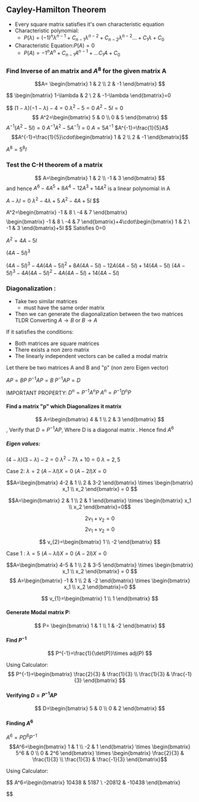 ## Cayley-Hamilton Theorem

- Every square matrix satisfies it's own characteristic equation
- Characteristic polynomial:
	- $P(\lambda)=(-1)^n\lambda^{n-1}+C_{n-1}\lambda^{n-2}+C_{n-2}\lambda^{n-2}\dots +C_{1}\lambda+C_{0}$
- Characteristic Equation:$P(A)=0$
	- $P(A)=-1^nA^n+C_{n-1}A^{n-1}+\dots C_{1}A+C_{0}$



### Find Inverse of an matrix and $A^8$ for the given matrix A

$$A=
\begin{bmatrix}
1 & 2 \\
2 & -1
\end{bmatrix}
$$

$$
\begin{bmatrix}
1-\lambda & 2 \\
2 & -1-\lambda
\end{bmatrix}=0

$$
$(1-\lambda)(-1-\lambda)-4=0$
$\lambda^2-5=0$
$A^2-5I=0$
$$
A^2=\begin{bmatrix}
5 & 0 \\
0 & 5
\end{bmatrix}
$$
$A^{-1}(A^2-5I)=0$
$A^{-1}A^2-5A^{-1}I=0$
$A=5A^{-1}$
$A^{-1}=\frac{1}{5}A$
$$A^{-1}=\frac{1}{5}\cdot\begin{bmatrix}
1 & 2 \\
2 & -1
\end{bmatrix}$$

$A^8=5^8I$


### Test the C-H theorem of a matrix
$$
A=\begin{bmatrix}
1 & 2 \\
-1 & 3
\end{bmatrix}
$$
and hence  $A^6-4A^5+8A^4-12A^3+14A^2$ is a linear polynomial in A

$A-\lambda I=0$
$\lambda^2-4\lambda+5$
$A^2-4A+5I$
$$

A^2=\begin{bmatrix}
-1 & 8 \\
-4 & 7
\end{bmatrix}
$$
$$
\begin{bmatrix}
-1 & 8 \\
-4 & 7
\end{bmatrix}+4\cdot\begin{bmatrix}
1 & 2 \\
-1 & 3
\end{bmatrix}+5I
$$
Satisfies 0=0


$A^2=4A-5I$

$(4A-5I)^3$

$(4A-5I)^3-4A(4A-5I)^2+8A(4A-5I)-12A(4A-5I)+14(4A-5I)$
$(4A−5I)^3−4A(4A−5I)^2−4A(4A−5I)+14(4A−5I)$


### Diagonalization :

- Take two similar matrices
	- must have the same order matrix
- Then we can generate the diagonalization between the two matrices
TLDR Converting $A\to B$ or $B\to A$


If it satisfies the conditions:
- Both matrices are square matrices
- There exists a non zero matrix
- The linearly independent vectors can be called a modal matrix

Let there be two matrices A and B and "p" (non zero Eigen vector)

$AP = BP$
$P^{-1}AP=B$
$P^{-1}AP=D$

IMPORTANT PROPERTY:
$D^n=P^{-1}A^nP$
$A^n=P^{-1}D^nP$


#### Find a matrix "p" which Diagonalizes it matrix
$$
A=\begin{bmatrix}
4 & 1 \\
2 & 3
\end{bmatrix}
$$, Verify that $D=P^{-1}AP$, Where D is a diagonal matrix . Hence find $A^6$


##### Eigen values:
$(4-\lambda)(3-\lambda)-2=0$
$\lambda^2-7\lambda+10=0$
$\lambda={2,5}$

Case 2: $\lambda=2$
$(A-\lambda I)X=0$
$(A-2I)X=0$

$$A=\begin{bmatrix}
4-2 & 1 \\
2 & 3-2
\end{bmatrix}
\times \begin{bmatrix}
x_1 \\
x_2
\end{bmatrix} = 0
$$

$$A=\begin{bmatrix}
2 & 1 \\
2 & 1
\end{bmatrix} \times \begin{bmatrix}
x_1 \\
x_2
\end{bmatrix}=0$$


$$
2v_{1}+v_{2}=0
$$
$$
2v_{1}+v_{2}=0
$$

$$
v_{2}=\begin{bmatrix}
1 \\
-2
\end{bmatrix}
$$

Case 1 : $\lambda=5$
$(A-\lambda I)X=0$
$(A-2I)X=0$

$$A=\begin{bmatrix}
4-5 & 1 \\
2 & 3-5
\end{bmatrix}
\times \begin{bmatrix}
x_1 \\
x_2
\end{bmatrix} = 0
$$
$$
A=\begin{bmatrix}
-1 & 1 \\
2 & -2
\end{bmatrix} \times \begin{bmatrix}
x_1 \\
x_2
\end{bmatrix}=0
$$

$$
v_{1}=\begin{bmatrix}
1 \\
1
\end{bmatrix}
$$

#### Generate Modal matrix P:

$$
P= \begin{bmatrix}
1 & 1 \\
1 & -2
\end{bmatrix}
$$

#### Find $P^{-1}$

$$
P^{-1}=\frac{1}{\det(P)}\times adj(P)
$$

Using Calculator:
$$
P^{-1}=\begin{bmatrix}
\frac{2}{3} & \frac{1}{3} \\
\frac{1}{3} & \frac{-1}{3}
\end{bmatrix}
$$
#### Verifying $D=P^{-1}AP$

$$
D=\begin{bmatrix}
5 & 0 \\
0 & 2
\end{bmatrix}
$$


#### Finding $A^6$

$A^6=PD^6P^{-1}$
$$A^6=\begin{bmatrix}
1 & 1 \\
-2 & 1
\end{bmatrix} \times \begin{bmatrix}
5^6 & 0 \\
0 & 2^6
\end{bmatrix} \times \begin{bmatrix}
\frac{2}{3} & \frac{1}{3} \\
\frac{1}{3} & \frac{-1}{3}
\end{bmatrix}$$

Using Calculator:

$$
A^6=\begin{bmatrix}
10438 & 5187 \\
-20812 & -10438
\end{bmatrix}


$$
